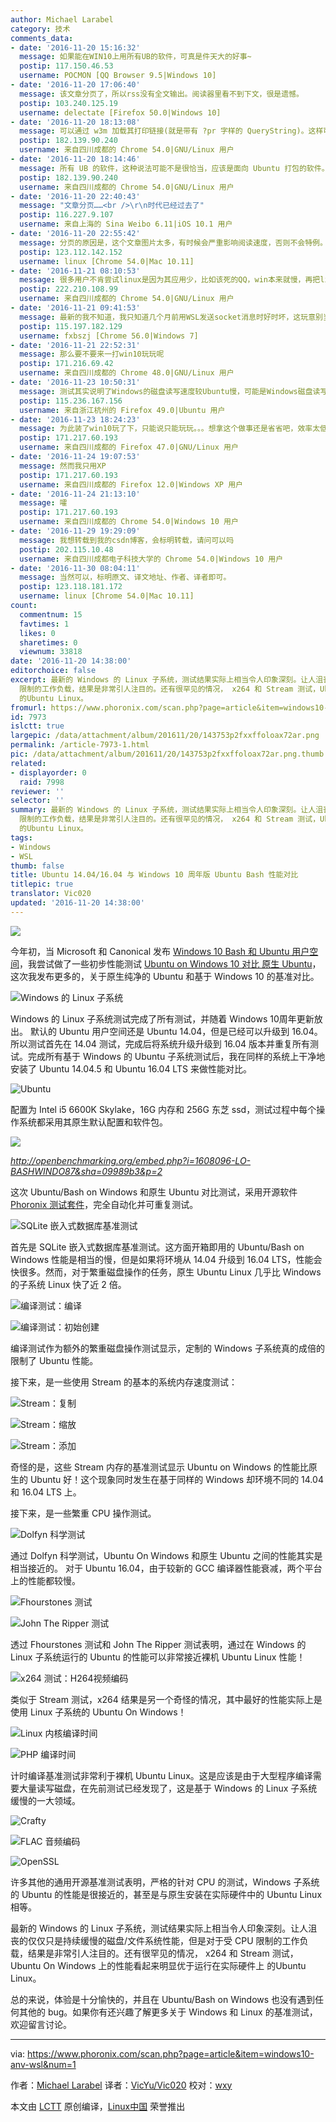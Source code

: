 ```yaml
---
author: Michael Larabel
category: 技术
comments_data:
- date: '2016-11-20 15:16:32'
  message: 如果能在WIN10上用所有UB的软件，可真是件天大的好事~
  postip: 117.150.46.53
  username: POCMON [QQ Browser 9.5|Windows 10]
- date: '2016-11-20 17:06:40'
  message: 该文章分页了，所以rss没有全文输出。阅读器里看不到下文，很是遗憾。
  postip: 103.240.125.19
  username: delectate [Firefox 50.0|Windows 10]
- date: '2016-11-20 18:13:08'
  message: 可以通过 w3m 加载其打印链接(就是带有 ?pr 字样的 QueryString)。这样可以实现全文显示。当然只是图片显示稍微有些麻烦。
  postip: 182.139.90.240
  username: 来自四川成都的 Chrome 54.0|GNU/Linux 用户
- date: '2016-11-20 18:14:46'
  message: 所有 UB 的软件，这种说法可能不是很恰当，应该是面向 Ubuntu 打包的软件。
  postip: 182.139.90.240
  username: 来自四川成都的 Chrome 54.0|GNU/Linux 用户
- date: '2016-11-20 22:40:43'
  message: "文章分页……<br />\r\n时代已经过去了"
  postip: 116.227.9.107
  username: 来自上海的 Sina Weibo 6.11|iOS 10.1 用户
- date: '2016-11-20 22:55:42'
  message: 分页的原因是，这个文章图片太多，有时候会严重影响阅读速度，否则不会特例。
  postip: 123.112.142.152
  username: linux [Chrome 54.0|Mac 10.11]
- date: '2016-11-21 08:10:53'
  message: 很多用户不肯尝试linux是因为其应用少，比如该死的QQ，win本来就慢，再把linux作为子系统，我认为这纯是微软的阴谋。因此，如果linux能完全使用win应用的话，那win就离死不远了，呵呵
  postip: 222.210.108.99
  username: 来自四川成都的 Chrome 54.0|GNU/Linux 用户
- date: '2016-11-21 09:41:53'
  message: 最新的我不知道，我只知道几个月前用WSL发送socket消息时好时坏，这玩意别当真了
  postip: 115.197.182.129
  username: fxbszj [Chrome 56.0|Windows 7]
- date: '2016-11-21 22:52:31'
  message: 那么要不要来一打win10玩玩呢
  postip: 171.216.69.42
  username: 来自四川成都的 Chrome 48.0|GNU/Linux 用户
- date: '2016-11-23 10:50:31'
  message: 测试其实说明了Windows的磁盘读写速度较Ubuntu慢，可能是Windows磁盘读写中校验方法的不同造成的，在保证安全的基础上还有改进的空间；另外在内存读写上Windows则较Ubuntu有更快的速度，可能在于Windows的系统内核比Ubuntu更为精炼，未来从X子系统过渡到wayland后可能会得到进一步的提升。
  postip: 115.236.167.156
  username: 来自浙江杭州的 Firefox 49.0|Ubuntu 用户
- date: '2016-11-23 18:24:23'
  message: 为此装了win10玩了下，只能说只能玩玩。。。想拿这个做事还是省省吧，效率太低了，各种卡逼
  postip: 171.217.60.193
  username: 来自四川成都的 Firefox 47.0|GNU/Linux 用户
- date: '2016-11-24 19:07:53'
  message: 然而我只用XP
  postip: 171.217.60.193
  username: 来自四川成都的 Firefox 12.0|Windows XP 用户
- date: '2016-11-24 21:13:10'
  message: 嚯
  postip: 171.217.60.193
  username: 来自四川成都的 Chrome 54.0|Windows 10 用户
- date: '2016-11-29 19:29:09'
  message: 我想转载到我的csdn博客，会标明转载，请问可以吗
  postip: 202.115.10.48
  username: 来自四川成都电子科技大学的 Chrome 54.0|Windows 10 用户
- date: '2016-11-30 08:04:11'
  message: 当然可以，标明原文、译文地址、作者、译者即可。
  postip: 123.118.181.172
  username: linux [Chrome 54.0|Mac 10.11]
count:
  commentnum: 15
  favtimes: 1
  likes: 0
  sharetimes: 0
  viewnum: 33818
date: '2016-11-20 14:38:00'
editorchoice: false
excerpt: 最新的 Windows 的 Linux 子系统，测试结果实际上相当令人印象深刻。让人沮丧的仅仅只是持续缓慢的磁盘/文件系统性能，但是对于受 CPU
  限制的工作负载，结果是非常引人注目的。还有很罕见的情况， x264 和 Stream 测试，Ubuntu On Windows 上的性能看起来明显优于运行在实际硬件上
  的Ubuntu Linux。
fromurl: https://www.phoronix.com/scan.php?page=article&item=windows10-anv-wsl&num=1
id: 7973
islctt: true
largepic: /data/attachment/album/201611/20/143753p2fxxffoloax72ar.png
permalink: /article-7973-1.html
pic: /data/attachment/album/201611/20/143753p2fxxffoloax72ar.png.thumb.jpg
related:
- displayorder: 0
  raid: 7998
reviewer: ''
selector: ''
summary: 最新的 Windows 的 Linux 子系统，测试结果实际上相当令人印象深刻。让人沮丧的仅仅只是持续缓慢的磁盘/文件系统性能，但是对于受 CPU
  限制的工作负载，结果是非常引人注目的。还有很罕见的情况， x264 和 Stream 测试，Ubuntu On Windows 上的性能看起来明显优于运行在实际硬件上
  的Ubuntu Linux。
tags:
- Windows
- WSL
thumb: false
title: Ubuntu 14.04/16.04 与 Windows 10 周年版 Ubuntu Bash 性能对比
titlepic: true
translator: Vic020
updated: '2016-11-20 14:38:00'
---
```


![](/data/attachment/album/201611/20/143753p2fxxffoloax72ar.png)


今年初，当 Microsoft 和 Canonical 发布 [Windows 10 Bash 和 Ubuntu 用户空间](http://www.phoronix.com/scan.php?page=news_item&px=Ubuntu-User-Space-On-Win10)，我尝试做了一些初步性能测试 [Ubuntu on Windows 10 对比 原生 Ubuntu](http://www.phoronix.com/scan.php?page=article&item=windows-10-lxcore&num=1)，这次我发布更多的，关于原生纯净的 Ubuntu 和基于 Windows 10 的基准对比。


![Windows 的 Linux 子系统](/data/attachment/album/201611/20/143929q6ttej7enjjzs1rw.jpeg)


Windows 的 Linux 子系统测试完成了所有测试，并随着 Windows 10周年更新放出。 默认的 Ubuntu 用户空间还是 Ubuntu 14.04，但是已经可以升级到 16.04。所以测试首先在 14.04 测试，完成后将系统升级升级到 16.04 版本并重复所有测试。完成所有基于 Windows 的 Ubuntu 子系统测试后，我在同样的系统上干净地安装了 Ubuntu 14.04.5 和 Ubuntu 16.04 LTS 来做性能对比。


![Ubuntu](/data/attachment/album/201611/20/144254dmzmwrjwyiumw965.jpeg)


配置为 Intel i5 6600K Skylake，16G 内存和 256G 东芝 ssd，测试过程中每个操作系统都采用其原生默认配置和软件包。


![](/data/attachment/album/201611/20/144334jhyi3z4uvh4ypmi2.jpg)


*http://openbenchmarking.org/embed.php?i=1608096-LO-BASHWINDO87&sha=09989b3&p=2*


这次 Ubuntu/Bash on Windows 和原生 Ubuntu 对比测试，采用开源软件 [Phoronix 测试套件](http://www.phoronix-test-suite.com/)，完全自动化并可重复测试。


![SQLite 嵌入式数据库基准测试](/data/attachment/album/201611/20/144514filhiz4ihgjrsvjj.jpg)


首先是 SQLite 嵌入式数据库基准测试。这方面开箱即用的 Ubuntu/Bash on Windows 性能是相当的慢，但是如果将环境从 14.04 升级到 16.04 LTS，性能会快很多。然而，对于繁重磁盘操作的任务，原生 Ubuntu Linux 几乎比 Windows 的子系统 Linux 快了近 2 倍。


![编译测试：编译](/data/attachment/album/201611/20/144744s3hh3hbidhlc5dqu.jpg)


![编译测试：初始创建](/data/attachment/album/201611/20/144826tgl9g99ige4ggk8d.jpg)


编译测试作为额外的繁重磁盘操作测试显示，定制的 Windows 子系统真的成倍的限制了 Ubuntu 性能。


接下来，是一些使用 Stream 的基本的系统内存速度测试：


![Stream：复制](/data/attachment/album/201611/20/144949jgyjzui445x35cek.jpg)


![Stream：缩放](/data/attachment/album/201611/20/145005qni74edeeabmqb8b.jpg)


![Stream：添加](/data/attachment/album/201611/20/145023z3gtedtbqenjyqn3.jpg)


奇怪的是，这些 Stream 内存的基准测试显示 Ubuntu on Windows 的性能比原生的 Ubuntu 好！这个现象同时发生在基于同样的 Windows 却环境不同的 14.04 和 16.04 LTS 上。


接下来，是一些繁重 CPU 操作测试。


![Dolfyn 科学测试](/data/attachment/album/201611/20/145132pzgkprcsz3wctyey.jpg)


通过 Dolfyn 科学测试，Ubuntu On Windows 和原生 Ubuntu 之间的性能其实是相当接近的。 对于 Ubuntu 16.04，由于较新的 GCC 编译器性能衰减，两个平台上的性能都较慢。


![Fhourstones 测试](/data/attachment/album/201611/20/145152kjuzdeiiey9i9dzu.jpg)


![John The Ripper 测试](/data/attachment/album/201611/20/145208e6qp77mvfsvmigkj.jpg)


透过 Fhourstones 测试和 John The Ripper 测试表明，通过在 Windows 的 Linux 子系统运行的 Ubuntu 的性能可以非常接近裸机 Ubuntu Linux 性能！


![x264 测试：H264视频编码](/data/attachment/album/201611/20/145326q5m7cbkum1gg8euk.jpg)


类似于 Stream 测试，x264 结果是另一个奇怪的情况，其中最好的性能实际上是使用 Linux 子系统的 Ubuntu On Windows！


![Linux 内核编译时间](/data/attachment/album/201611/20/145343xdqh8dhq8qqa8lzq.jpg)


![PHP 编译时间](/data/attachment/album/201611/20/145400r8ox44gi3ibggw33.jpg)


计时编译基准测试非常利于裸机 Ubuntu Linux。这是应该是由于大型程序编译需要大量读写磁盘，在先前测试已经发现了，这是基于 Windows 的 Linux 子系统缓慢的一大领域。


![Crafty](/data/attachment/album/201611/20/145521w5zm5czjc60sg9dj.jpg)


![FLAC 音频编码](/data/attachment/album/201611/20/145544j2bjmsb6pmvmv0pr.jpg)


![OpenSSL](/data/attachment/album/201611/20/145601ew3pahzbb8j9ess8.jpg)


许多其他的通用开源基准测试表明，严格的针对 CPU 的测试，Windows 子系统的 Ubuntu 的性能是很接近的，甚至是与原生安装在实际硬件中的 Ubuntu Linux 相等。


最新的 Windows 的 Linux 子系统，测试结果实际上相当令人印象深刻。让人沮丧的仅仅只是持续缓慢的磁盘/文件系统性能，但是对于受 CPU 限制的工作负载，结果是非常引人注目的。还有很罕见的情况， x264 和 Stream 测试，Ubuntu On Windows 上的性能看起来明显优于运行在实际硬件上 的Ubuntu Linux。


总的来说，体验是十分愉快的，并且在 Ubuntu/Bash on Windows 也没有遇到任何其他的 bug。如果你有还兴趣了解更多关于 Windows 和 Linux 的基准测试，欢迎留言讨论。




---


via: <https://www.phoronix.com/scan.php?page=article&item=windows10-anv-wsl&num=1>


作者：[Michael Larabel](http://www.michaellarabel.com/) 译者：[VicYu/Vic020](http://vicyu.net) 校对：[wxy](https://github.com/wxy)


本文由 [LCTT](https://github.com/LCTT/TranslateProject) 原创编译，[Linux中国](https://linux.cn/) 荣誉推出